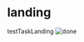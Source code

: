 # landing
testTaskLanding
![done](https://user-images.githubusercontent.com/112691764/204129364-364491ea-0693-44e1-ad23-edad83165580.png)
